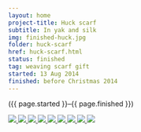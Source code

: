 ```yaml
---
layout: home
project-title: Huck scarf
subtitle: In yak and silk
img: finished-huck.jpg
folder: huck-scarf
href: huck-scarf.html
status: finished
tag: weaving scarf gift
started: 13 Aug 2014
finished: before Christmas 2014
---
```

<p class="center">({{ page.started }}–{{ page.finished }})</p>

<section id="photos">
<a href="{{ site.baseurl }}/projects/huck-scarf/img/huck-draft.jpg">
	<img src="{{ site.baseurl }}/projects/huck-scarf/img/huck-draft.jpg" />
</a>
<a href="{{ site.baseurl }}/projects/huck-scarf/img/talyo.jpg">
	<img src="{{ site.baseurl }}/projects/huck-scarf/img/talyo.jpg" />
</a>
<a href="{{ site.baseurl }}/projects/huck-scarf/img/silken-fog.jpg">
	<img src="{{ site.baseurl }}/projects/huck-scarf/img/silken-fog.jpg" />
</a>
<a href="{{ site.baseurl }}/projects/huck-scarf/img/scarf-plan.jpg">
	<img src="{{ site.baseurl }}/projects/huck-scarf/img/scarf-plan.jpg" />
</a>
<a href="{{ site.baseurl }}/projects/huck-scarf/img/sleying.jpg">
	<img src="{{ site.baseurl }}/projects/huck-scarf/img/sleying.jpg" />
</a>
<a href="{{ site.baseurl }}/projects/huck-scarf/img/ppi.jpg">
	<img src="{{ site.baseurl }}/projects/huck-scarf/img/ppi.jpg" />
</a>
<a href="{{ site.baseurl }}/projects/huck-scarf/img/on-loom.jpg">
	<img src="{{ site.baseurl }}/projects/huck-scarf/img/on-loom.jpg" />
</a>
<a href="{{ site.baseurl }}/projects/huck-scarf/img/finished-huck.jpg">
	<img src="{{ site.baseurl }}/projects/huck-scarf/img/finished-huck.jpg" />
</a>
<a href="{{ site.baseurl }}/projects/huck-scarf/img/close-up.jpg">
	<img src="{{ site.baseurl }}/projects/huck-scarf/img/close-up.jpg" />
</a>
</section><!-- /#photos --> 